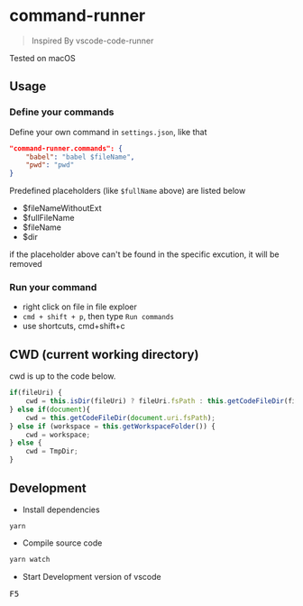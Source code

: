 # command-runner
> Inspired By vscode-code-runner

Tested on macOS

## Usage

### Define your commands
Define your own command in `settings.json`, like that

```json
"command-runner.commands": {
    "babel": "babel $fileName",
    "pwd": "pwd"
}
```

Predefined placeholders (like `$fullName` above) are listed below

- $fileNameWithoutExt
- $fullFileName
- $fileName
- $dir

if the placeholder above can't be found in the specific excution, it will be removed

### Run your command
- right click on file in file exploer
- `cmd + shift + p`, then type `Run commands`
- use shortcuts, cmd+shift+c

## CWD (current working directory)

cwd is up to the code below.

```ts
if(fileUri) {
    cwd = this.isDir(fileUri) ? fileUri.fsPath : this.getCodeFileDir(fileUri.fsPath);  
} else if(document){
    cwd = this.getCodeFileDir(document.uri.fsPath);
} else if (workspace = this.getWorkspaceFolder()) {
    cwd = workspace;
} else {
    cwd = TmpDir;
}
```




## Development

- Install dependencies

```shell
yarn
```

- Compile source code

```sh
yarn watch
```

- Start Development version of vscode

<pre>F5</pre>